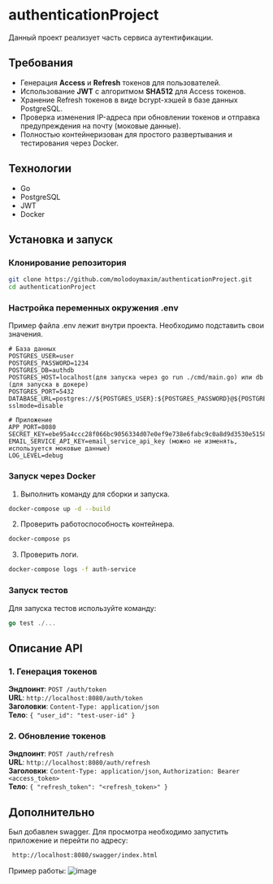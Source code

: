 # authenticationProject

Данный проект реализует часть сервиса аутентификации.

## Требования
- Генерация **Access** и **Refresh** токенов для пользователей.
- Использование **JWT** с алгоритмом **SHA512** для Access токенов.
- Хранение Refresh токенов в виде bcrypt-хэшей в базе данных PostgreSQL.
- Проверка изменения IP-адреса при обновлении токенов и отправка предупреждения на почту (моковые данные).
- Полностью контейнеризован для простого развертывания и тестирования через Docker.

## Технологии
- Go
- PostgreSQL
- JWT
- Docker

## Установка и запуск
### Клонирование репозитория
```bash
git clone https://github.com/molodoymaxim/authenticationProject.git
cd authenticationProject
```
### Настройка переменных окружения .env
Пример файла .env лежит внутри проекта. Необходимо подставить свои значения.
```
# База данных
POSTGRES_USER=user
POSTGRES_PASSWORD=1234
POSTGRES_DB=authdb
POSTGRES_HOST=localhost(для запуска через go run ./cmd/main.go) или db (для запуска в докере)
POSTGRES_PORT=5432
DATABASE_URL=postgres://${POSTGRES_USER}:${POSTGRES_PASSWORD}@${POSTGRES_HOST}:${POSTGRES_PORT}/${POSTGRES_DB}?sslmode=disable

# Приложение
APP_PORT=8080
SECRET_KEY=ebe95a4ccc28f066bc9056334d07e0ef9e738e6fabc9c0a8d9d3530e515888ee
EMAIL_SERVICE_API_KEY=email_service_api_key (можно не изменять, используется моковые данные)
LOG_LEVEL=debug
```
### Запуск через Docker
1. Выполнить команду для сборки и запуска.
```bash
docker-compose up -d --build
```
2. Проверить работоспособность контейнера.
```bash
docker-compose ps
```
3. Проверить логи.
```bash
docker-compose logs -f auth-service
```
### Запуск тестов
Для запуска тестов используйте команду:
```go
go test ./...
```
## Описание API
### 1. Генерация токенов
**Эндпоинт**: `POST /auth/token`\
**URL**: `http://localhost:8080/auth/token` \
**Заголовки**: `Content-Type: application/json` \
**Тело**: `{ "user_id": "test-user-id" }`
### 2. Обновление токенов
**Эндпоинт**: `POST /auth/refresh` \
**URL**: `http://localhost:8080/auth/refresh` \
**Заголовки**: `Content-Type: application/json`,  `Authorization: Bearer <access_token>` \
**Тело**: `{ "refresh_token": "<refresh_token>" }`

## Дополнительно
Был добавлен swagger. Для просмотра необходимо запустить приложение и перейти по адресу:
```bash
 http://localhost:8080/swagger/index.html
```
Пример работы:
![image](https://github.com/user-attachments/assets/581b17e2-9ea1-4705-919c-57e22afca03f)

